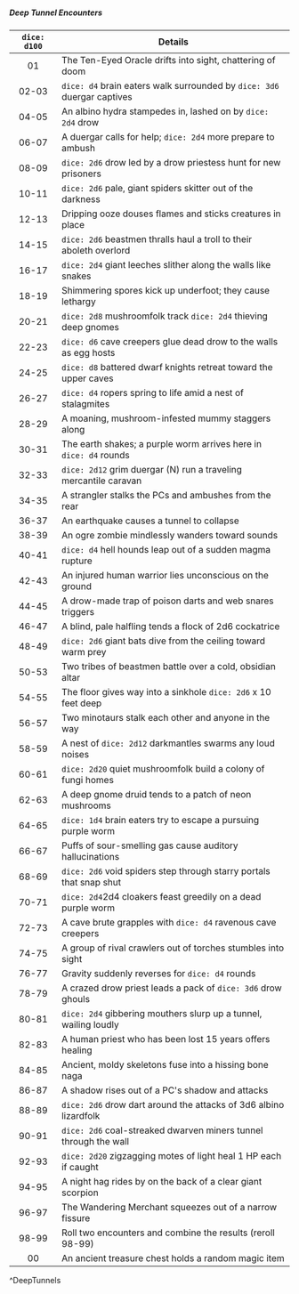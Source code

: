 ##### Deep Tunnel Encounters
| `dice: d100` | **Details**                                                             |
|:------------:| ----------------------------------------------------------------------- |
|      01      | The Ten-Eyed Oracle drifts into sight, chattering of doom               |
|    02-03     | `dice: d4` brain eaters walk surrounded by `dice: 3d6` duergar captives |
|    04-05     | An albino hydra stampedes in, lashed on by `dice: 2d4` drow             |
|    06-07     | A duergar calls for help; `dice: 2d4` more prepare to ambush            |
|    08-09     | `dice: 2d6` drow led by a drow priestess hunt for new prisoners         |
|    10-11     | `dice: 2d6` pale, giant spiders skitter out of the darkness             |
|    12-13     | Dripping ooze douses flames and sticks creatures in place               |
|    14-15     | `dice: 2d6` beastmen thralls haul a troll to their aboleth overlord     |
|    16-17     | `dice: 2d4` giant leeches slither along the walls like snakes           |
|    18-19     | Shimmering spores kick up underfoot; they cause lethargy                |
|    20-21     | `dice: 2d8` mushroomfolk track `dice: 2d4` thieving deep gnomes         |
|    22-23     | `dice: d6` cave creepers glue dead drow to the walls as egg hosts       |
|    24-25     | `dice: d8` battered dwarf knights retreat toward the upper caves        |
|    26-27     | `dice: d4` ropers spring to life amid a nest of stalagmites             |
|    28-29     | A moaning, mushroom-infested mummy staggers along                       |
|    30-31     | The earth shakes; a purple worm arrives here in `dice: d4` rounds       |
|    32-33     | `dice: 2d12` grim duergar (N) run a traveling mercantile caravan        |
|    34-35     | A strangler stalks the PCs and ambushes from the rear                   |
|    36-37     | An earthquake causes a tunnel to collapse                               |
|    38-39     | An ogre zombie mindlessly wanders toward sounds                         |
|    40-41     | `dice: d4` hell hounds leap out of a sudden magma rupture               |
|    42-43     | An injured human warrior lies unconscious on the ground                 |
|    44-45     | A drow-made trap of poison darts and web snares triggers                |
|    46-47     | A blind, pale halfling tends a flock of 2d6 cockatrice                  |
|    48-49     | `dice: 2d6` giant bats dive from the ceiling toward warm prey           |
|    50-53     | Two tribes of beastmen battle over a cold, obsidian altar               |
|    54-55     | The floor gives way into a sinkhole `dice: 2d6` x 10 feet deep          |
|    56-57     | Two minotaurs stalk each other and anyone in the way                    |
|    58-59     | A nest of `dice: 2d12` darkmantles swarms any loud noises               |
|    60-61     | `dice: 2d20` quiet mushroomfolk build a colony of fungi homes           |
|    62-63     | A deep gnome druid tends to a patch of neon mushrooms                   |
|    64-65     | `dice: 1d4` brain eaters try to escape a pursuing purple worm           |
|    66-67     | Puffs of sour-smelling gas cause auditory hallucinations                |
|    68-69     | `dice: 2d6` void spiders step through starry portals that snap shut     |
|    70-71     | `dice: 2d4`2d4 cloakers feast greedily on a dead purple worm            |
|    72-73     | A cave brute grapples with `dice: d4` ravenous cave creepers            |
|    74-75     | A group of rival crawlers out of torches stumbles into sight            |
|    76-77     | Gravity suddenly reverses for `dice: d4` rounds                         |
|    78-79     | A crazed drow priest leads a pack of `dice: 3d6` drow ghouls            |
|    80-81     | `dice: 2d4` gibbering mouthers slurp up a tunnel, wailing loudly        |
|    82-83     | A human priest who has been lost 15 years offers healing                |
|    84-85     | Ancient, moldy skeletons fuse into a hissing bone naga                  |
|    86-87     | A shadow rises out of a PC's shadow and attacks                         |
|    88-89     | `dice: 2d6` drow dart around the attacks of 3d6 albino lizardfolk       |
|    90-91     | `dice: 2d6` coal-streaked dwarven miners tunnel through the wall        |
|    92-93     | `dice: 2d20` zigzagging motes of light heal 1 HP each if caught         |
|    94-95     | A night hag rides by on the back of a clear giant scorpion              |
|    96-97     | The Wandering Merchant squeezes out of a narrow fissure                 |
|    98-99     | Roll two encounters and combine the results (reroll 98-99)              |
|      00      | An ancient treasure chest holds a random magic item                     |
^DeepTunnels